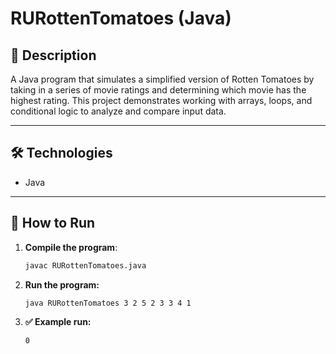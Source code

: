# RURottenTomatoes (Java)

## 📝 Description  
A Java program that simulates a simplified version of Rotten Tomatoes by taking in a series of movie ratings and determining which movie has the highest rating. This project demonstrates working with arrays, loops, and conditional logic to analyze and compare input data.

---

## 🛠️ Technologies  
- Java  

---

## 🚀 How to Run  

1. **Compile the program**:  
   ```bash  
   javac RURottenTomatoes.java
2. **Run the program:**
   ```bash
   java RURottenTomatoes 3 2 5 2 3 3 4 1
3. **✅ Example run:**
   ```bash
   0
   
